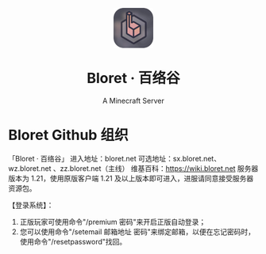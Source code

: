 <p align="center">
  <img width="16%" align="center" src="bloret.jpg" alt="logo">
</p>
  <h1 align="center">
  Bloret · 百络谷
</h1>
<p align="center">
 A Minecraft Server
</p>

# Bloret Github 组织

「Bloret · 百络谷」
进入地址：bloret.net
可选地址：sx.bloret.net、wz.bloret.net 、zz.bloret.net（主线）
维基百科：https://wiki.bloret.net
服务器版本为 1.21，使用原版客户端 1.21 及以上版本即可进入，进服请同意接受服务器资源包。

【登录系统】：
1. 正版玩家可使用命令"/premium 密码"来开启正版自动登录；
2. 您可以使用命令"/setemail 邮箱地址 密码"来绑定邮箱，以便在忘记密码时，使用命令"/resetpassword"找回。
